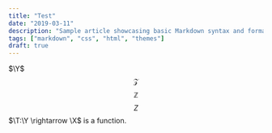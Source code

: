 ```yaml
---
title: "Test"
date: "2019-03-11"
description: "Sample article showcasing basic Markdown syntax and formatting for HTML elements."
tags: ["markdown", "css", "html", "themes"]
draft: true 
---
```

$\Y$
$$\mathcal{Z}$$
$$\mathbb{Z}$$
$$Z$$
$\T:\Y \rightarrow \X$ is a function.
